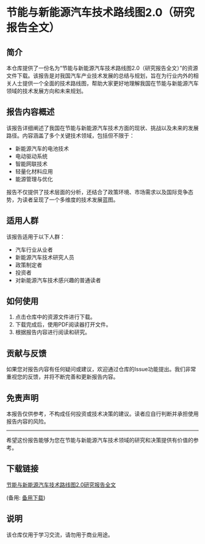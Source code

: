 # 节能与新能源汽车技术路线图2.0（研究报告全文）

## 简介

本仓库提供了一份名为“节能与新能源汽车技术路线图2.0（研究报告全文）”的资源文件下载。该报告是对我国汽车产业技术发展的总结与规划，旨在为行业内外的相关人士提供一个全面的技术路线图，帮助大家更好地理解我国在节能与新能源汽车领域的技术发展方向和未来规划。

## 报告内容概述

该报告详细阐述了我国在节能与新能源汽车技术方面的现状、挑战以及未来的发展路径。内容涵盖了多个关键技术领域，包括但不限于：

- 新能源汽车的电池技术
- 电动驱动系统
- 智能网联技术
- 轻量化材料应用
- 能源管理与优化

报告不仅提供了技术层面的分析，还结合了政策环境、市场需求以及国际竞争态势，为读者呈现了一个多维度的技术发展蓝图。

## 适用人群

该报告适用于以下人群：

- 汽车行业从业者
- 新能源汽车技术研究人员
- 政策制定者
- 投资者
- 对新能源汽车技术感兴趣的普通读者

## 如何使用

1. 点击仓库中的资源文件进行下载。
2. 下载完成后，使用PDF阅读器打开文件。
3. 根据报告内容进行阅读和研究。

## 贡献与反馈

如果您对报告内容有任何疑问或建议，欢迎通过仓库的Issue功能提出。我们非常重视您的反馈，并将不断完善和更新报告内容。

## 免责声明

本报告仅供参考，不构成任何投资或技术决策的建议。读者应自行判断并承担使用报告内容的风险。

---

希望这份报告能够为您在节能与新能源汽车技术领域的研究和决策提供有价值的参考。

## 下载链接
[节能与新能源汽车技术路线图2.0研究报告全文](https://pan.quark.cn/s/29cedb6dbfb2) 

(备用: [备用下载](https://pan.baidu.com/s/17VHCUyvrBN8WOgRHVfzK1A?pwd=1234))

## 说明

该仓库仅用于学习交流，请勿用于商业用途。
